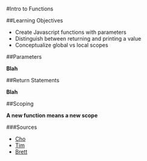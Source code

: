 #Intro to Functions

##Learning Objectives

* Create Javascript functions with parameters
* Distinguish between returning and printing a value
* Conceptualize global vs local scopes

##Parameters

**Blah**

##Return Statements

**Blah**

##Scoping

**A new function means a new scope**


###Sources

* [Cho](https://github.com/sf-wdi-14/notes/blob/master/lectures/week-1/_3_wednesday/dawn/introduction-to-functions.md)
* [Tim](https://github.com/wdi-sf-fall/notes/blob/master/week_01_fundamentals/day_3_intro_to_javascript/dusk_control_flow_and_functions/functions.md)
* [Brett](https://github.com/sf-wdi-17/notes/blob/master/lectures/week-01/_3_wednesday/dusk/javascript_functions.md)

